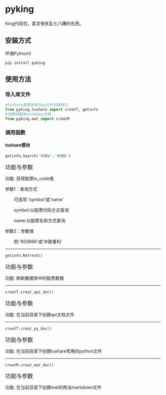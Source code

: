# pyking

King代码包，富含很多乱七八糟的东西。

## 安装方式

环境Python3
```
pip install pyking
```

## 使用方法

### 导入库文件
```Python
#tushare股票查询与py文件创建接口
from pyking.tushare import creatT, getinfo
#创建绘图库markdown文档
from pyking.mat import creatM
```

### 调用函数
#### tushare模块
```python
getinfo.Search('参数A','参数B')
```
<font size=4>功能与参数</font>

功能: 获得股票ts_code值

参数1：查询方式

&emsp;&emsp;可选项:'symbol'或'name'

&emsp;&emsp;symbol:以股票代码方式查询

&emsp;&emsp;name:以股票名称方式查询

参数2：参数值 

&emsp;&emsp;例:'603696'或'中联重科'
***
```python
getinfo.Refresh()
```
<font size=4>功能与参数</font>

功能: 刷新数据库中的股票数据
***
```python
creatT.creat_api_doc()
```

<font size=4>功能与参数</font>

功能: 在当前目录下创建api文档文件
***
```python
creatT.creat_py_doc()
```

<font size=4>功能与参数</font>

功能: 在当前目录下创建tushare常用的python文件

***
```python
creatM.creat_mat_doc()
```

<font size=4>功能与参数</font>

功能: 在当前目录下创建mat的用法markdown文件
